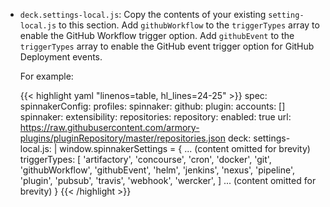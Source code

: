 * `deck.settings-local.js`: Copy the contents of your existing `setting-local.js` to this section. 
Add `githubWorkflow` to the `triggerTypes` array to enable the GitHub Workflow trigger option.
Add `githubEvent` to the `triggerTypes` array to enable the GitHub event trigger option for GitHub Deployment events.

    For example:

    {{< highlight yaml "linenos=table, hl_lines=24-25" >}}
    spec:
      spinnakerConfig:
        profiles:
          spinnaker:
            github:
              plugin:
                accounts: []
            spinnaker:
              extensibility:
                repositories:
                  repository:
                    enabled: true
                    url: https://raw.githubusercontent.com/armory-plugins/pluginRepository/master/repositories.json
          deck:
            settings-local.js: |
              window.spinnakerSettings = {
                ... (content omitted for brevity)
                triggerTypes: [
                  'artifactory',
                  'concourse',
                  'cron',
                  'docker',
                  'git',
                  'githubWorkflow',
                  'githubEvent',
                  'helm',
                  'jenkins',
                  'nexus',
                  'pipeline',
                  'plugin',
                  'pubsub',
                  'travis',
                  'webhook',
                  'wercker',
                ]
                ... (content omitted for brevity)
            }
    {{< /highlight >}}

